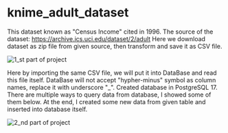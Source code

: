 # knime_adult_dataset
This dataset known as "Census Income" cited in 1996. 
The source of the dataset: https://archive.ics.uci.edu/dataset/2/adult
Here we download dataset as zip file from given source, then transform and save it as CSV file.

![1_st part of project](https://github.com/user-attachments/assets/5801813d-8a81-483c-9266-fa8376b1afcc)


Here by importing the same CSV file, we will put it into DataBase and read this file itself.
DataBase will not accept "hypher-minus" symbol as column names, replace it with underscore "_".
Created database in PostgreSQL 17. 
There are multiple ways to query data from database, I showed some of them below.
At the end, I created some new data from given table and inserted into database itself.

![2_nd part of project](https://github.com/user-attachments/assets/a39b8cec-1c90-4aed-93d5-9ffba2a50607)

